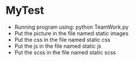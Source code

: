# MyTest

* Running program using: python TeamWork.py
* Put the picture in the file named static images
* Put the css in the file named static css
* Put the js in the file named static js
* Put the scss in the file named static scss
